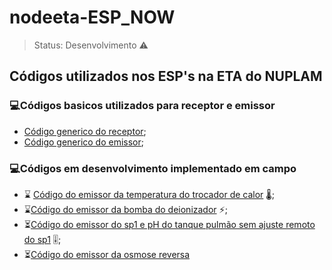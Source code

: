 # nodeeta-ESP_NOW

> Status: Desenvolvimento ⚠️

## Códigos utilizados nos ESP's na ETA do NUPLAM

### 💻Códigos basicos utilizados para receptor e emissor

- [Código generico do receptor](https://github.com/LucasBf22/nodeeta-ESP_NOW/blob/master/Teste-esp_now/ESP_NOW_RECEPTOR/ESP_NOW/ESP_NOW.ino);
- [Código generico do emissor](https://github.com/LucasBf22/nodeeta-ESP_NOW/blob/master/Teste-esp_now/ESP_NOW_SEND/ESP_NOW_SEND.ino);

### 💻Códigos em desenvolvimento implementado em campo

- ⌛ [Código do emissor da temperatura do trocador de calor](https://github.com/LucasBf22/nodeeta-ESP_NOW/blob/master/Teste-esp_now/NodeETA_OR-temp_ESP-NOW/NodeETA_OR-temp_ESP-NOW.ino) 🌡️;
- ⌛[Código do emissor da bomba do deionizador](https://github.com/LucasBf22/nodeeta-ESP_NOW/blob/master/Teste-esp_now/NodeETA_deio-bomba/NodeETA_deio-bomba.ino) ⚡;
- ⏳[Código do emissor do sp1 e pH do tanque pulmão sem ajuste remoto do sp1](https://github.com/LucasBf22/nodeeta-ESP_NOW/blob/master/Teste-esp_now/NodeETA_pulmao_NOW/NodeETA_pulmao_NOW/NodeETA_pulmao_NOW.ino) 🎚️;
- ⏳[Código do emissor da osmose reversa](https://github.com/LucasBf22/nodeeta-ESP_NOW/blob/master/Teste-esp_now/NodeETA_OR_ESP_NOW/NodeETA_OR_ESP_NOW.ino)
